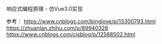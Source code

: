 响应式编程原理 - 仿Vue3.0实现

参考：
https://www.cnblogs.com/binglove/p/13300793.html
https://zhuanlan.zhihu.com/p/89940326
https://www.cnblogs.com/cjsblog/p/12568502.html
